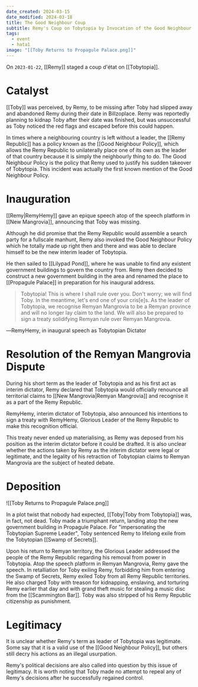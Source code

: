 ```yaml
---
date_created: 2024-03-15
date_modified: 2024-03-18
title: The Good Neighbour Coup
subtitle: Remy's Coup on Tobytopia by Invocation of the Good Neighbour Policy
tags:
  - event
  - hata1
image: "[[Toby Returns to Propagule Palace.png]]"
---
```


On `2023-01-22`, [[Remy]] staged a coup d'état on [[Tobytopia]].

# Catalyst

[[Toby]] was perceived, by Remy, to be missing after Toby had slipped away and abandoned Remy during their date in Billzoplace. Remy was reportedly planning to kidnap Toby after their date was finished, but was unsuccessful as Toby noticed the red flags and escaped before this could happen.

In times where a neighbouring country is left without a leader, the [[Remy Republic]] has a policy known as the [[Good Neighbour Policy]], which allows the Remy Republic to unilaterally place one of its own as the leader of that country because it is simply the neighbourly thing to do. The Good Neighbour Policy is the policy that Remy used to justify his sudden takeover of Tobytopia. This incident was actually the first known mention of the Good Neighbour Policy.

# Inauguration

[[Remy|RemyHemy]] gave an epique speech atop of the speech platform in [[New Mangrovia]], announcing that Toby was missing.

Although he did promise that the Remy Republic would assemble a search party for a fullscale manhunt, Remy also invoked the Good Neighbour Policy which he totally made up right then and there and was able to declare himself to be the new interim leader of Tobytopia.

He then sailed to [[Lilypad Pond]], where he was unable to find any existent government buildings to govern the country from. Remy then decided to construct a new government building in the area and renamed the place to [[Propagule Palace]] in preparation for his inaugural address.

> Tobytopia! This is where I shall rule over you. Don't worry; we will find Toby. In the meantime, let's end one of your cris[e]s. As the leader of Tobytopia, we recognise Remyan Mangrovia to be a Remyan province and will no longer lay claim to the land. We will also be prepared to sign a treaty solidifying Remyan rule over Remyan Mangrovia.

―RemyHemy, in inaugural speech as Tobytopian Dictator

# Resolution of the Remyan Mangrovia Dispute

During his short term as the leader of Tobytopia and as his first act as interim dictator, Remy declared that Tobytopia would officially renounce all territorial claims to [[New Mangrovia|Remyan Mangrovia]] and recognise it as a part of the Remy Republic.

RemyHemy, interim dictator of Tobytopia, also announced his intentions to sign a treaty with RemyHemy, Glorious Leader of the Remy Republic to make this recognition official.

This treaty never ended up materialising, as Remy was deposed from his position as the interim dictator before it could be drafted. It is also unclear whether the actions taken by Remy as the interim dictator were legal or legitimate, and the legality of his retraction of Tobytopian claims to Remyan Mangrovia are the subject of heated debate.

# Deposition

![[Toby Returns to Propagule Palace.png]]

In a plot twist that nobody had expected, [[Toby|Toby from Tobytopia]] was, in fact, not dead. Toby made a triumphant return, landing atop the new government building in Propagule Palace. For "impersonating the Tobytopian Supreme Leader", Toby sentenced Remy to lifelong exile from the Tobytopian [[Swamp of Secrets]].

Upon his return to Remyan territory, the Glorious Leader addressed the people of the Remy Republic regarding his removal from power in Tobytopia. Atop the speech platform in Remyan Mangrovia, Remy gave the speech. In retalliation for Toby exiling Remy, forbidding him from entering the Swamp of Secrets, Remy exiled Toby from all Remy Republic territories. He also charged Toby with treason for kidnapping, enslaving, and torturing Remy earlier that day and with grand theft music for stealing a music disc from the [[Scammington Bar]]. Toby was also stripped of his Remy Republic citizenship as punishment.

# Legitimacy

It is unclear whether Remy's term as leader of Tobytopia was legitimate. Some say that it is a valid use of the [[Good Neighbour Policy]], but others still decry his actions as an illegal usurpation.

Remy's political decisions are also called into question by this issue of legitimacy. It is worth noting that Toby made no attempt to repeal any of Remy's decisions after he successfully regained control.